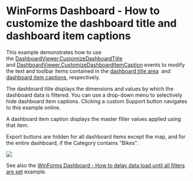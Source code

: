 # WinForms Dashboard - How to customize the dashboard title and dashboard item captions


This example demonstrates how to use the <a href="https://docs.devexpress.com/Dashboard/DevExpress.DashboardWin.DashboardViewer.CustomizeDashboardTitle">DashboardViewer.CustomizeDashboardTitle</a> and <a href="https://docs.devexpress.com/Dashboard/DevExpress.DashboardWin.DashboardViewer.CustomizeDashboardItemCaption">DashboardViewer.CustomizeDashboardItemCaption</a> events to modify the text and toolbar items contained in the <a href="https://docs.devexpress.com/Dashboard/15618/creating-dashboards/creating-dashboards-in-the-winforms-designer/dashboard-layout/dashboard-title">dashboard title area</a>  and <a href="https://docs.devexpress.com/Dashboard/15620/creating-dashboards/creating-dashboards-in-the-winforms-designer/dashboard-layout/dashboard-item-caption">dashboard item captions</a>, respectively.

The dashboard title displays the dimensions and values by which the dashboard data is filtered. You can use a drop-down menu to selectively hide dashboard item captions. Clicking a custom Support button navigates to this example online.

A dashboard item caption displays the master filter values applied using that item.

Export buttons are hidden for all dashboard items except the map, and for the entire dashboard, if the Category contains "Bikes".

<img src="https://raw.githubusercontent.com/DevExpress-Examples/winforms-dashboard-how-to-customize-the-dashboard-title-and-dashboard-item-captions-t630210/18.1.3+/media/55392a78-d013-4aac-b01a-da9fed4675e3.png">

See also the <a href="https://www.devexpress.com/Support/Center/p/T629796">WinForms Dashboard - How to delay data load until all filters are set</a> example.


